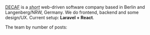 [DECAF](https://decaf.de) is a <i><abbr title="Short as in short cappuccino">short</abbr></i> web-driven software company based in Berlin and Langenberg/NRW, Germany. We do frontend, backend and some design/UX. Current setup: <strong>Laravel + React</strong>.

The team by number of posts:
